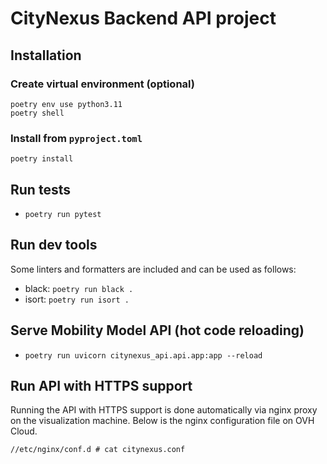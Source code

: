 # CityNexus Backend API project
## Installation
### Create virtual environment (optional)
```
poetry env use python3.11
poetry shell
```

### Install from `pyproject.toml`
`poetry install`

## Run tests
 - `poetry run pytest`

## Run dev tools
Some linters and formatters are included and can be used as follows:
 - black: `poetry run black .`
 - isort: `poetry run isort .`
 
## Serve Mobility Model API (hot code reloading)
 - `poetry run uvicorn citynexus_api.api.app:app --reload`

## Run API with HTTPS support

Running the API with HTTPS support is done automatically via nginx proxy on the visualization machine. Below is the 
nginx configuration file on OVH Cloud.

```
//etc/nginx/conf.d # cat citynexus.conf
```